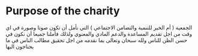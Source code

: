 # Purpose of the charity

 الجمعية ( أم الخير للتنمية والتضامن الاجتماعي ) التي نأمل أن تكون صوتا وصورة في اي وقت من اجل تقديم المساعدة والدعم المادي والمعنوي ولذلك فأملنا جميعا أن نكون في حسن الظن للناس ولله سبحان وتعالى بما نقدمه من اجل تحقيق مطالب الناس في ما يحتاجون اليها
